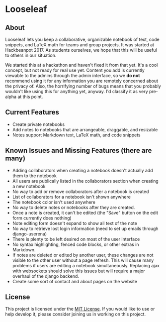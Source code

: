 # Looseleaf

## About

Looseleaf lets you keep a collaborative, organizable notebook of text, code snippets, and LaTeX math for teams and group projects. It was started at Hackbeanpot 2017. As students ourselves, we hope that this will be useful to others in our situation.

We started this at a hackathon and haven't fixed it from that yet. It's a cool concept, but not ready for real use yet. Content you add is currently viewable to the admins through the admin interface, so we **do not** recommend using it for any information you are remotely concerned about the privacy of. Also, the horrifying number of bugs means that you probably wouldn't like using this for anything yet, anyway. I'd classify it as very pre-alpha at this point.

## Current Features
- Create private notebooks
- Add notes to notebooks that are arrangeable, draggable, and resizable
- Notes support Markdown text, LaTeX math, and code snippets

## Known Issues and Missing Features (there are many)
- Adding collaborators when creating a notebook doesn't actually add them to the notebook
- All users are publically listed in the collaborators section when creating a new notebook
- No way to add or remove collaborators after a notebook is created
- List of collaborators for a notebook isn't shown anywhere
- The notebook color isn't used anywhere
- No way to delete notes or notebooks after they are created.
- Once a note is created, it can't be edited (the "Save" button on the edit form currently does nothing)
- Note editing form doesn't expand to show all text of the note
- No way to retrieve lost login information (need to set up emails through django-userena)
- There is plenty to be left desired on most of the user interface
- No syntax highlighting, fenced code blocks, or other extras in Markdown.
- If notes are deleted or edited by another user, these changes are not visible to the other user without a page refresh. This will cause many problems if users are editing a notebook simultaneously. Replacing ajax with websockets should solve this issues but will require a major overhaul of the django backend.
- Create some sort of contact and about pages on the website

## License

This project is licensed under the [MIT License](license.txt). If you would like to use or help develop it, please consider joining us in working on this project.
